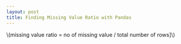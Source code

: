 ```yaml
---
layout: post
title: Finding Missing Value Ratio with Pandas
--- 
```

\\(missing value ratio = no of missing value / total number of rows]\\)
